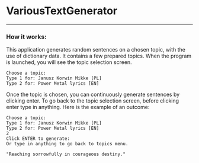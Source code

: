 # VariousTextGenerator

___

### How it works:

This application generates random sentences on a chosen topic, with the use of dictionary data. It contains a few
prepared topics.
When the program is launched, you will see the topic selection screen.

```
Choose a topic:
Type 1 for: Janusz Korwin Mikke [PL]
Type 2 for: Power Metal lyrics [EN]
```

Once the topic is chosen, you can continuously generate sentences by clicking enter. To go back to the topic selection screen, before clicking enter type in anything. Here is the example of an outcome:

```
Choose a topic:
Type 1 for: Janusz Korwin Mikke [PL]
Type 2 for: Power Metal lyrics [EN]
2
Click ENTER to generate: 
Or type in anything to go back to topics menu.

"Reaching sorrowfully in courageous destiny."
```